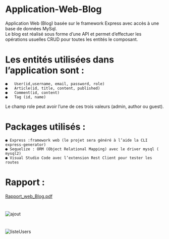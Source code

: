 # Application-Web-Blog
Application Web (Blog) basée sur le framework Express avec accès à une base de données MySql.<br>
Le blog est réalisé sous forme d’une API et permet d’effectuer les opérations usuelles CRUD  pour toutes les entités le composant.<br>
# Les entités utilisées dans l’application sont :
    ●	User(id,username, email, password, role)
    ●	Article(id, title, content, published)
    ●	Comment(id, content)
    ●	Tag (id, name)
Le champ role peut avoir l’une de ces trois valeurs (admin, author ou guest).<br>
# Packages utilisés :
	● Express :framework web (le projet sera généré à l’aide la CLI express-generator)
	● Sequelize : ORM (Object Relational Mapping) avec le driver mysql ( mysql2)
	● Visual Studio Code avec l’extension Rest Client pour tester les routes
# Rapport :	
[Rapport_web_Blog.pdf](https://github.com/Amina-contact/Application-Web-Blog-/files/8006149/Rapport_web_Blog.pdf)
# 
![ajout](https://user-images.githubusercontent.com/98979712/152601156-65fb9868-8ab3-4bf1-9d58-e4b8aadf99a7.PNG)
# 
![listeUsers](https://user-images.githubusercontent.com/98979712/152601164-a6328409-fa4c-45e0-a975-194c1dc4389c.PNG)



